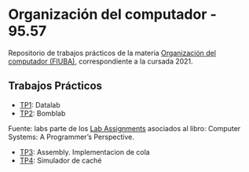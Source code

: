 # Organización del computador - 95.57
Repositorio de trabajos prácticos de la materia [Organización del computador (FIUBA)](https://orgacomp.github.io/9557/), correspondiente a la cursada 2021.

## Trabajos Prácticos

- [TP1](https://github.com/aguirre-ivan/orgacomp-tps/tree/main/tp1): Datalab
- [TP2](https://github.com/aguirre-ivan/orgacomp-tps/tree/main/tp2): Bomblab

Fuente: labs parte de los [Lab Assignments](http://csapp.cs.cmu.edu/3e/labs.html) asociados al libro: Computer Systems: A Programmer’s Perspective.

- [TP3](https://github.com/aguirre-ivan/orgacomp-tps/tree/main/assembly): Assembly. Implementacion de cola
- [TP4](https://github.com/aguirre-ivan/orgacomp-tps/tree/main/tp4): Simulador de caché
